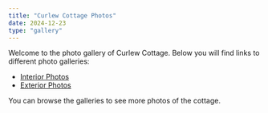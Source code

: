 ```yaml
---
title: "Curlew Cottage Photos"
date: 2024-12-23
type: "gallery"
---
```


Welcome to the photo gallery of Curlew Cottage. Below you will find links to different photo galleries:

- [Interior Photos](/curlewphotos/interior)
- [Exterior Photos](/curlewphotos/exterior)

You can browse the galleries to see more photos of the cottage.
